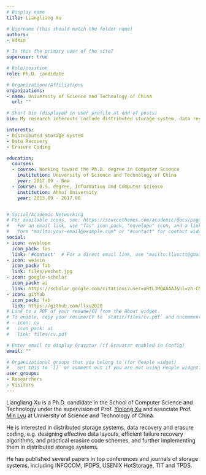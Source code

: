 ```yaml
---
# Display name
title: Liangliang Xu

# Username (this should match the folder name)
authors:
- admin

# Is this the primary user of the site?
superuser: true

# Role/position
role: Ph.D. candidate

# Organizations/Affiliations
organizations:
- name: University of Science and Technology of China
  url: ""

# Short bio (displayed in user profile at end of posts)
bio: My research interests include distributed storage system, data recovery and erasure coding.

interests:
- Distributed Storage System
- Data Recovery
- Erasure Coding

education:
  courses:
  - course: Working toward the Ph.D. degree in Computer Science
    institution: University of Science and Technology of China
    year: 2017.09 - Now
  - course: B.S. degree, Information and Computer Science
    institution: Ahhui University
    year: 2013.09 - 2017.06


# Social/Academic Networking
# For available icons, see: https://sourcethemes.com/academic/docs/page-builder/#icons
#   For an email link, use "fas" icon pack, "envelope" icon, and a link in the
#   form "mailto:your-email@example.com" or "#contact" for contact widget.
social:
- icon: envelope
  icon_pack: fas
  link: '#contact'  # For a direct email link, use "mailto:llxuctt@gmail.com".
- icon: weixin
  icon_pack: fab
  link: files/wechat.jpg
- icon: google-scholar
  icon_pack: ai
  link: https://scholar.google.com/citations?user=oRtL3MQAAAAJ&hl=zh-CN
- icon: github
  icon_pack: fab
  link: https://github.com/llxu2020
# Link to a PDF of your resume/CV from the About widget.
# To enable, copy your resume/CV to `static/files/cv.pdf` and uncomment the lines below.
# - icon: cv
#   icon_pack: ai
#   link: files/cv.pdf

# Enter email to display Gravatar (if Gravatar enabled in Config)
email: ""

# Organizational groups that you belong to (for People widget)
#   Set this to `[]` or comment out if you are not using People widget.
user_groups:
- Researchers
- Visitors
---
```


Liangliang Xu is a Ph.D. candidate in the School of Computer Science and Technology under the supervision of Prof. [Yinlong Xu](https://cs.ustc.edu.cn/2010/0614/c3050a23892/page.htm)  and associate Prof. [Min Lyu](https://cs.ustc.edu.cn/2019/0916/c3049a391445/page.htm) at University of Science and Technology of China. 

He is interested in distributed storage systems, data recovery and erasure coding, e.g. designing effective data layouts, efficient failure recovery algorithms, and practical erasure code schemes, and further implementing them in distributed storage systems. 

He has published several papers in top conferences and journals of storage systems, including INFOCOM, IPDPS, USENIX HotStorage, TIT and TPDS.

 